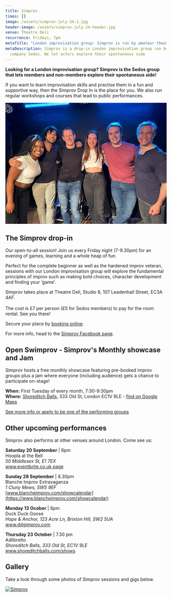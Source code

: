 ```yaml
---
title: Simprov
times: []
image: /assets/simprov-july-24-2.jpg
header-image: /assets/simprov-july-24-header.jpg
venue: Theatre Deli
recurrence: Fridays, 7pm
metaTitle: "London improvisation group: Simprov is run by amateur theatre company Sedos"
metaDescription: Simprov is a drop-in London improvisation group run by theatre
  company Sedos. We let actors explore their spontaneous side
---
```

**Looking for a London improvisation group? Simprov is the Sedos group that lets members and non-members explore their spontaneous side!**

If you want to learn improvisation skills and practise them in a fun and supportive way, then the Simprov Drop In is the place for you. We also run regular workshops and courses that lead to public performances.

![London improvisation group Simprov](/assets/54255133128_f6e3177e12_c.jpg)

## **The Simprov drop-in**

Our open-to-all session! Join us every Friday night (7-9.30pm) for an evening of games, learning and a whole heap of fun.

Perfect for the complete beginner as well as the hardened improv veteran, sessions with our London improvisation group will explore the fundamental principles of improv such as making bold choices, character development and finding your ‘game’.

Simprov takes place at Theatre Deli, Studio 8, 107 Leadenhall Street, EC3A 4AF. \
\
The cost is £7 per person (£5 for Sedos members) to pay for the room rental. See you there! 

Secure your place by [booking online](https://sedos.ticketsolve.com/ticketbooth/shows/1173652905).

For more info, head to the [Simprov Facebook page](https://www.facebook.com/groups/176792046058352/).

## **Open Swimprov - Simprov's Monthly showcase and Jam**

Simprov hosts a free monthly showcase featuring pre-booked improv groups plus a jam where everyone (including audience) gets a chance to participate on-stage!

**When:** First Tuesday of every month, 7:30-9:30pm\
**Where:** [Shoreditch Balls](https://www.shoreditchballs.com/), 333 Old St, London EC1V 9LE - [find on Google Maps](https://www.google.com/url?sa=t&rct=j&q=&esrc=s&source=web&cd=&ved=2ahUKEwjxoer6ia6PAxWiQUEAHStkLrsQ8gF6BAgcEAM&url=%2Fmaps%2Fplace%2Fshoreditch%2Bballs%2Fdata%3D!4m2!3m1!1s0x48761d59aef76ae1%3A0x8c5958860a889f28%3Fsa%3DX%26ved%3D1t%3A242%26ictx%3D111&usg=AOvVaw3R7Xz1ZcPDQEvAh_mhAkM7&opi=89978449)

[See more info or apply to be one of the performing groups](https://www.sedos.co.uk/events/open-swimprov)

## **Other upcoming performances**

Simprov also performs at other venues around London.  Come see us:

**Saturday 20 September** | 8pm \
Hoopla at the Bell \
*50 Middlesex St, E1 7EX*\
[www.eventbrite.co.uk page](https://www.eventbrite.co.uk/e/hoopla-at-the-bell-the-mixer-tickets-1600382369749?fbclid=IwZXh0bgNhZW0CMTAAYnJpZBExMTloOXVTd0lkSWU1QXJDRgEeKC8nI8oIox8tme9VsehgTToczvfL_gSgyUQetERmGgmO2EOO8IObkzwjptw_aem_viHe1ipNHUZfxkY0AcFs8w)

**Sunday 28 September** | 8.30pm\
Blanche Improv Extravaganza\
*1 Cluny Mews, SW5 9EF*\
[www.blancheimprov.com/showcalendar](https://www.blancheimprov.com/showcalendar) 

**Monday 13 Ocober** |  8pm\
Duck Duck Goose\
*Hope & Anchor, 123 Acre Ln, Brixton Hill, SW2 5UA*\
[www.ddgimprov.com ](https://www.ddgimprov.com/)

**Thursday 23 October** | 7.30 pm\
Adlibretto \
*Shoreditch Balls, 333 Old St, EC1V 9LE*\
[www.shoreditchballs.com/shows ](https://www.shoreditchballs.com/shows)[](https://www.facebook.com/groups/176792046058352/)[](https://www.facebook.com/groups/176792046058352/)

## **Gallery**

Take a look through some photos of Simprov sessions and gigs below. 

<a data-flickr-embed="true" href="https://www.flickr.com/photos/sedos/albums/72177720323053270" title="Simprov"><img src="https://live.staticflickr.com/65535/54255138604_969d94f269_z.jpg" width="640" height="480" alt="Simprov"/></a><script async src="//embedr.flickr.com/assets/client-code.js" charset="utf-8"></script>
